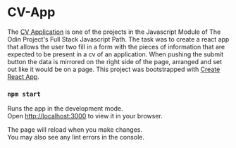 # CV-App

The [CV Application](https://www.theodinproject.com/lessons/node-path-javascript-cv-application) is one of the projects in the Javascript Module of The Odin Project's Full Stack Javascript Path. The task was to create a react app that allows the user two fill in a form with the pieces of information that are expected to be present in a cv of an application. When pushing the submit button the data is mirrored on the right side of the page, arranged and set out like it would be on a page.
This project was bootstrapped with [Create React App](https://github.com/facebook/create-react-app).

### `npm start`

Runs the app in the development mode.\
Open [http://localhost:3000](http://localhost:3000) to view it in your browser.

The page will reload when you make changes.\
You may also see any lint errors in the console.
